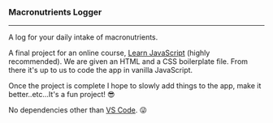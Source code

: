 ### Macronutrients Logger
-------------------------

A log for your daily intake of macronutrients.

A final project for an online course, [Learn JavaScript](https://learnjavascript.online) (highly recommended). 
We are given an HTML and a CSS boilerplate file. From there it's up to us to code the app in vanilla JavaScript.

Once the project is complete I hope to slowly add things to the app, make it better..etc...It's a fun project! 😎

No dependencies other than [VS Code](https://code.visualstudio.com/). 😜

